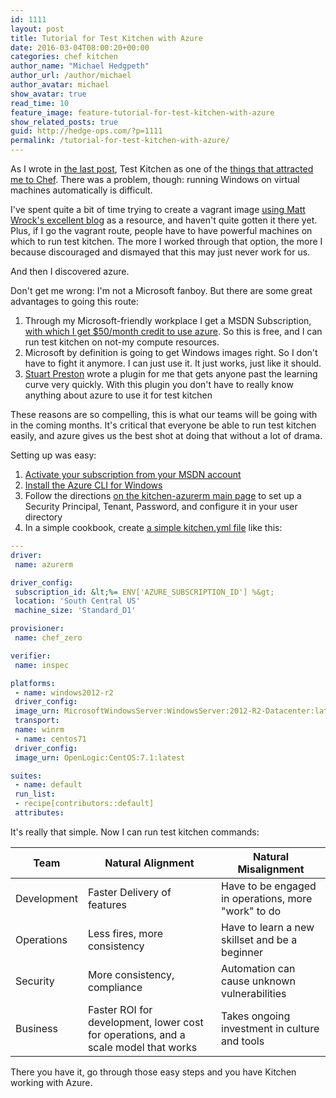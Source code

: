 ```yaml
---
id: 1111
layout: post
title: Tutorial for Test Kitchen with Azure
date: 2016-03-04T08:00:20+00:00
categories: chef kitchen
author_name: "Michael Hedgpeth"
author_url: /author/michael
author_avatar: michael
show_avatar: true
read_time: 10
feature_image: feature-tutorial-for-test-kitchen-with-azure
show_related_posts: true 
guid: http://hedge-ops.com/?p=1111
permalink: /tutorial-for-test-kitchen-with-azure/
---
```

As I wrote in [the last post](/test-kitchen-required-not-optional/), Test Kitchen as one of the [things that attracted me to Chef](/learning-chef-book-review/). There was a problem, though: running Windows on virtual machines automatically is difficult.

I've spent quite a bit of time trying to create a vagrant image [using Matt Wrock's excellent blog](http://www.hurryupandwait.io/blog/creating-windows-base-images-for-virtualbox-and-hyper-v-using-packer-boxstarter-and-vagrant) as a resource, and haven't quite gotten it there yet. Plus, if I go the vagrant route, people have to have powerful machines on which to run test kitchen. The more I worked through that option, the more I because discouraged and dismayed that this may just never work for us.

And then I discovered azure.<!--more-->

Don't get me wrong: I'm not a Microsoft fanboy. But there are some great advantages to going this route:

  1. Through my Microsoft-friendly workplace I get a MSDN Subscription, [with which I get $50/month credit to use azure](https://azure.microsoft.com/en-us/pricing/member-offers/msdn-benefits/). So this is free, and I can run test kitchen on not-my compute resources.
  2. Microsoft by definition is going to get Windows images right. So I don't have to fight it anymore. I can just use it. It just works, just like it should.
  3. [Stuart Preston](http://stuartpreston.net/) wrote a plugin for me that gets anyone past the learning curve very quickly. With this plugin you don't have to really know anything about azure to use it for test kitchen

These reasons are so compelling, this is what our teams will be going with in the coming months. It's critical that everyone be able to run test kitchen easily, and azure gives us the best shot at doing that without a lot of drama.

Setting up was easy:

  1. [Activate your subscription from your MSDN account](http://blogs.msdn.com/b/msgulfcommunity/archive/2014/09/15/how-to-activate-azure-benefit-for-msdn-subscribers.aspx)
  2. [Install the Azure CLI for Windows](https://azure.microsoft.com/en-us/documentation/articles/xplat-cli-install/)
  3. Follow the directions [on the kitchen-azurerm main page](https://github.com/pendrica/kitchen-azurerm) to set up a Security Principal, Tenant, Password, and configure it in your user directory
  4. In a simple cookbook, create [a simple kitchen.yml file](https://gist.github.com/mhedgpeth/a70ef0a7edf01d9c7ed2) like this:

```yml
---
driver:
 name: azurerm

driver_config:
 subscription_id: &lt;%= ENV['AZURE_SUBSCRIPTION_ID'] %&gt;
 location: 'South Central US'
 machine_size: 'Standard_D1'

provisioner:
 name: chef_zero

verifier:
 name: inspec

platforms:
 - name: windows2012-r2
 driver_config:
 image_urn: MicrosoftWindowsServer:WindowsServer:2012-R2-Datacenter:latest
 transport:
 name: winrm
 - name: centos71
 driver_config:
 image_urn: OpenLogic:CentOS:7.1:latest

suites:
 - name: default
 run_list:
 - recipe[contributors::default]
 attributes:
```

It's really that simple. Now I can run test kitchen commands:

| Team        | Natural Alignment                                                                   | Natural Misalignment                                |
|-------------|-------------------------------------------------------------------------------------|-----------------------------------------------------|
| Development | Faster Delivery of features                                                         | Have to be engaged in operations, more "work" to do |
| Operations  | Less fires, more consistency                                                        | Have to learn a new skillset and be a beginner      |
| Security    | More consistency, compliance                                                        | Automation can cause unknown vulnerabilities        |
| Business    | Faster ROI for development, lower cost for operations, and a scale model that works | Takes ongoing investment in culture and tools       |

There you have it, go through those easy steps and you have Kitchen working with Azure.